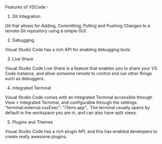 Features of VSCode:-

1. Git Integration

Git that allows for Adding, Committing, Pulling and Pushing Changes to a remote Git repository using a simple GUI.

2. Debugging

Visual Studio Code has a rich API for enabling debugging tools.

3.  Live Share

Visual Studio Code Live Share is a feature that enables you to share your VS Code instance, and allow someone remote to control and run other things such as debuggers.

4. Integrated Terminal

Visual Studio Code comes with an Integrated Terminal accessible through View > Integrated Terminal, and configurable through the settings: "terminal.external.osxExec": "iTerm.app",. The terminal usually opens by default in the workspace you are in, and can also have split views.

5. Plugins and Themes

Visual Studio Code has a rich plugin API, and this has enabled developers to create really awesome plugins.
